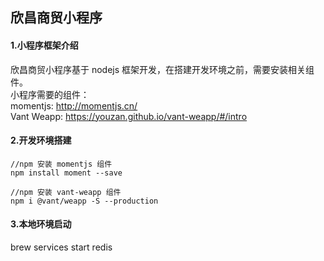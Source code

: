 ## 欣昌商贸小程序

#### 1.小程序框架介绍
欣昌商贸小程序基于 nodejs 框架开发，在搭建开发环境之前，需要安装相关组件。  
小程序需要的组件：  
momentjs: http://momentjs.cn/  
Vant Weapp: https://youzan.github.io/vant-weapp/#/intro  

#### 2.开发环境搭建
```
//npm 安装 momentjs 组件
npm install moment --save

//npm 安装 vant-weapp 组件
npm i @vant/weapp -S --production
```

#### 3.本地环境启动
brew services start redis



